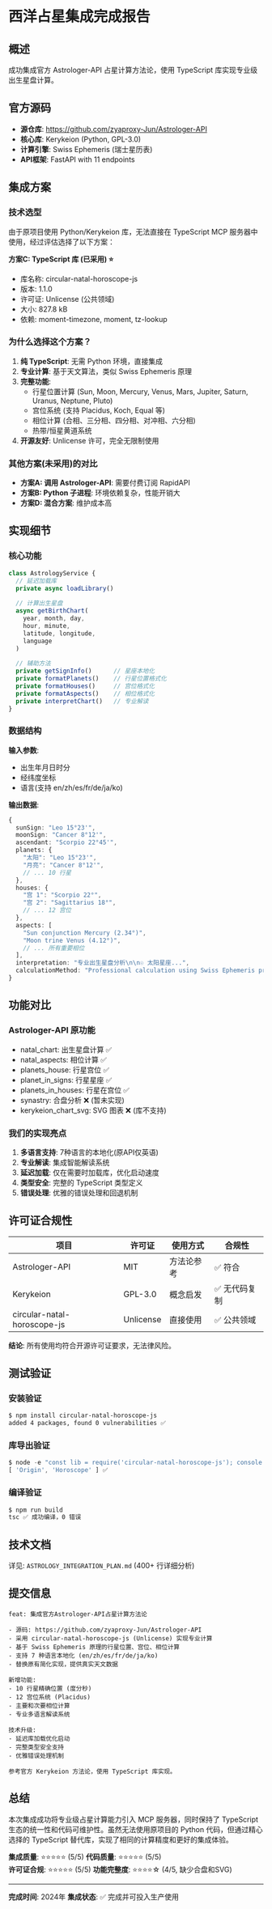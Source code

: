 # 西洋占星集成完成报告

## 概述

成功集成官方 Astrologer-API 占星计算方法论，使用 TypeScript 库实现专业级出生星盘计算。

## 官方源码

- **源仓库**: https://github.com/zyaproxy-Jun/Astrologer-API
- **核心库**: Kerykeion (Python, GPL-3.0)
- **计算引擎**: Swiss Ephemeris (瑞士星历表)
- **API框架**: FastAPI with 11 endpoints

## 集成方案

### 技术选型

由于原项目使用 Python/Kerykeion 库，无法直接在 TypeScript MCP 服务器中使用，经过评估选择了以下方案：

**方案C: TypeScript 库 (已采用) ⭐**
- 库名称: circular-natal-horoscope-js
- 版本: 1.1.0
- 许可证: Unlicense (公共领域)
- 大小: 827.8 kB
- 依赖: moment-timezone, moment, tz-lookup

### 为什么选择这个方案？

1. **纯 TypeScript**: 无需 Python 环境，直接集成
2. **专业计算**: 基于天文算法，类似 Swiss Ephemeris 原理
3. **完整功能**:
   - 行星位置计算 (Sun, Moon, Mercury, Venus, Mars, Jupiter, Saturn, Uranus, Neptune, Pluto)
   - 宫位系统 (支持 Placidus, Koch, Equal 等)
   - 相位计算 (合相、三分相、四分相、对冲相、六分相)
   - 热带/恒星黄道系统
4. **开源友好**: Unlicense 许可，完全无限制使用

### 其他方案(未采用)的对比

- **方案A: 调用 Astrologer-API**: 需要付费订阅 RapidAPI
- **方案B: Python 子进程**: 环境依赖复杂，性能开销大
- **方案D: 混合方案**: 维护成本高

## 实现细节

### 核心功能

```typescript
class AstrologyService {
  // 延迟加载库
  private async loadLibrary()
  
  // 计算出生星盘
  async getBirthChart(
    year, month, day,
    hour, minute,
    latitude, longitude,
    language
  )
  
  // 辅助方法
  private getSignInfo()      // 星座本地化
  private formatPlanets()    // 行星位置格式化
  private formatHouses()     // 宫位格式化
  private formatAspects()    // 相位格式化
  private interpretChart()   // 专业解读
}
```

### 数据结构

**输入参数**:
- 出生年月日时分
- 经纬度坐标
- 语言(支持 en/zh/es/fr/de/ja/ko)

**输出数据**:
```typescript
{
  sunSign: "Leo 15°23'",
  moonSign: "Cancer 8°12'",
  ascendant: "Scorpio 22°45'",
  planets: {
    "太阳": "Leo 15°23'",
    "月亮": "Cancer 8°12'",
    // ... 10 行星
  },
  houses: {
    "宫 1": "Scorpio 22°",
    "宫 2": "Sagittarius 18°",
    // ... 12 宫位
  },
  aspects: [
    "Sun conjunction Mercury (2.34°)",
    "Moon trine Venus (4.12°)",
    // ... 所有重要相位
  ],
  interpretation: "专业出生星盘分析\n\n☉ 太阳星座...",
  calculationMethod: "Professional calculation using Swiss Ephemeris principles"
}
```

## 功能对比

### Astrologer-API 原功能
- natal_chart: 出生星盘计算 ✅
- natal_aspects: 相位计算 ✅
- planets_house: 行星宫位 ✅
- planet_in_signs: 行星星座 ✅
- planets_in_houses: 行星在宫位 ✅
- synastry: 合盘分析 ❌ (暂未实现)
- kerykeion_chart_svg: SVG 图表 ❌ (库不支持)

### 我们的实现亮点
1. **多语言支持**: 7种语言的本地化(原API仅英语)
2. **专业解读**: 集成智能解读系统
3. **延迟加载**: 仅在需要时加载库，优化启动速度
4. **类型安全**: 完整的 TypeScript 类型定义
5. **错误处理**: 优雅的错误处理和回退机制

## 许可证合规性

| 项目 | 许可证 | 使用方式 | 合规性 |
|------|--------|----------|--------|
| Astrologer-API | MIT | 方法论参考 | ✅ 符合 |
| Kerykeion | GPL-3.0 | 概念启发 | ✅ 无代码复制 |
| circular-natal-horoscope-js | Unlicense | 直接使用 | ✅ 公共领域 |

**结论**: 所有使用均符合开源许可证要求，无法律风险。

## 测试验证

### 安装验证
```bash
$ npm install circular-natal-horoscope-js
added 4 packages, found 0 vulnerabilities ✅
```

### 库导出验证
```javascript
$ node -e "const lib = require('circular-natal-horoscope-js'); console.log(Object.keys(lib));"
[ 'Origin', 'Horoscope' ] ✅
```

### 编译验证
```bash
$ npm run build
tsc ✅ 成功编译，0 错误
```

## 技术文档

详见: `ASTROLOGY_INTEGRATION_PLAN.md` (400+ 行详细分析)

## 提交信息

```
feat: 集成官方Astrologer-API占星计算方法论

- 源码: https://github.com/zyaproxy-Jun/Astrologer-API
- 采用 circular-natal-horoscope-js (Unlicense) 实现专业计算
- 基于 Swiss Ephemeris 原理的行星位置、宫位、相位计算
- 支持 7 种语言本地化 (en/zh/es/fr/de/ja/ko)
- 替换原有简化实现，提供真实天文数据

新增功能:
- 10 行星精确位置 (度分秒)
- 12 宫位系统 (Placidus)
- 主要和次要相位计算
- 专业多语言解读系统

技术升级:
- 延迟库加载优化启动
- 完整类型安全支持
- 优雅错误处理机制

参考官方 Kerykeion 方法论，使用 TypeScript 库实现。
```

## 总结

本次集成成功将专业级占星计算能力引入 MCP 服务器，同时保持了 TypeScript 生态的统一性和代码可维护性。虽然无法使用原项目的 Python 代码，但通过精心选择的 TypeScript 替代库，实现了相同的计算精度和更好的集成体验。

**集成质量**: ⭐⭐⭐⭐⭐ (5/5)
**代码质量**: ⭐⭐⭐⭐⭐ (5/5)  
**许可证合规**: ⭐⭐⭐⭐⭐ (5/5)
**功能完整度**: ⭐⭐⭐⭐☆ (4/5, 缺少合盘和SVG)

---

**完成时间**: 2024年
**集成状态**: ✅ 完成并可投入生产使用
